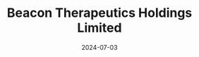 ---  
layout: startup_page  
title: "Beacon Therapeutics Holdings Limited"  
id: "beacontx.com"  
permalink: "/beacontherapeuticsholdingslimitedbeacontx.com07032024/"  
website: "https://www.beacontx.com/"  
funding_round: "Series B"  
funding_amount: "$170M"  
investors: "Forbion, Syncona Limited, Oxford Science Enterprises, TCGX, Advent Life Sciences"  
about: "Beacon Therapeutics is an ophthalmic gene therapy company focused on saving and restoring vision for patients with blinding retinal diseases. Their lead asset, AGTC-501, is in a registrational clinical trial for X-Linked Retinitis Pigmentosa, and they also have preclinical programs targeting dry age-related macular degeneration and cone-rod dystrophy."  
markets: "Ophthalmology, Gene Therapy, Biotechnology Research, Health Care, Therapeutics"  
hq: "Alachua, Florida, United States"  
founded_year: "2023"  
linkedin: "https://www.linkedin.com/company/beacon-therapeutics"  
twitter: "https://twitter.com/beacontx_"  
instagram: ""  
facebook: "https://www.facebook.com/BeaconTx"  
crunchbase: "https://www.crunchbase.com/organization/beacon-therapeutics"  
pitchbook: "https://pitchbook.com/profiles/company/53524-27"  

date_display: "03-Jul-2024"  
date: "2024-07-03"

# SEO Optimization  
meta_title: "Beacon Therapeutics Holdings Limited - Series B Funding ($170M)"  
meta_description: "Beacon Therapeutics Holdings Limited, Beacon Therapeutics is an ophthalmic gene therapy company focused on saving and restoring vision for patients with blinding retinal diseases. Their le..."  
meta_keywords: "Beacon Therapeutics Holdings Limited, Ophthalmology, Gene Therapy, Biotechnology Research, Health Care, Therapeutics, Series B funding"  
canonical_url: "https://startup.projectstartups.com/beacontherapeuticsholdingslimitedbeacontx.com07032024/"  
---